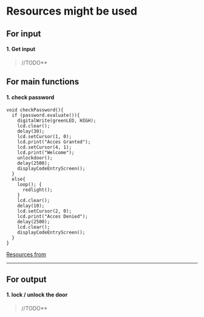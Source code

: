# Resources might be used  

## For input  

#### 1. Get input
> //TODO**



## For main functions  

#### 1. check password  

``` 
void checkPassword(){
  if (password.evaluate()){
    digitalWrite(greenLED, HIGH);
    lcd.clear();
    delay(30);
    lcd.setCursor(1, 0);
    lcd.print("Acces Granted");
    lcd.setCursor(4, 1);
    lcd.print("Welcome");
    unlockdoor();
    delay(2500);
    displayCodeEntryScreen();
  }
  else{
    loop(); {
      redlight();
    }
    lcd.clear();
    delay(10);
    lcd.setCursor(2, 0);
    lcd.print("Acces Denied");
    delay(2500);
    lcd.clear();
    displayCodeEntryScreen();
  }
}
``` 
[Resources from](https://www.instructables.com/id/Arduino-password-lock/)  

---

## For output  

#### 1. lock / unlock the door  
> //TODO**

